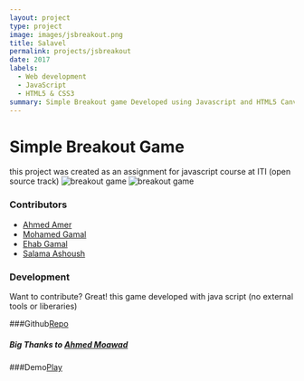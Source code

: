 ```yaml
---
layout: project
type: project
image: images/jsbreakout.png
title: Salavel
permalink: projects/jsbreakout
date: 2017
labels:
  - Web development
  - JavaScript
  - HTML5 & CSS3
summary: Simple Breakout game Developed using Javascript and HTML5 Canvas Api
---
```

# Simple Breakout Game 
this project was created as an assignment for javascript course at ITI (open source track)
![breakout game](https://github.com/salamaashoush/Simple-Javascript-Breakout-Game/blob/master/img/logo.png?raw=true "breakout game")
![breakout game](https://github.com/salamaashoush/Simple-Javascript-Breakout-Game/blob/master/img/levels/level0.png?raw=true "breakout game")
### Contributors
- [Ahmed Amer](https://github.com/Dr-AhmedAmer)
- [Mohamed Gamal](https://github.com/MohamadGamal)
- [Ehab Gamal](https://github.com/EhabGamal)
- [Salama Ashoush](https://github.com/salamaashoush)

### Development
Want to contribute? Great!
this game developed with java script (no external tools or liberaries)

###Github[Repo](https://github.com/salamaashoush/Simple-Javascript-Breakout-Game)
##### Big Thanks to [Ahmed Moawad](https://github.com/AhmedMoawad)
###Demo[Play](https://salamaashoush.github.io/Simple-Javascript-Breakout-Game/)

